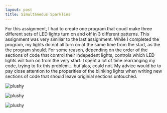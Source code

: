 ```yaml
---
layout: post
title: Simultaneous Sparklies
---
```


For this assignment, I had to create one program that coudl make three different sets of LED lights turn on and off in 3 different patterns. This assignment was very similiar to the last assignment. While I completed the program, my lights do not all turn on at the same time from the start, as the the program should. For some reason, depending on the order of the sections of code that control their indepedent lights, controls which LED lights will turn on from the very start. I spent a lot of time rearranging my code, trying to fix this problem... but alas, could not. My advice would be to pay close attention to the properities of the blinking lights when writing new sections of code that should leave originial sections untouched. 

![plushy](/img/IMG_5549.HEIC)

![plushy](/img/DSC_1542.JPG)

![plushy](/img/DSC_1544.JPG)
